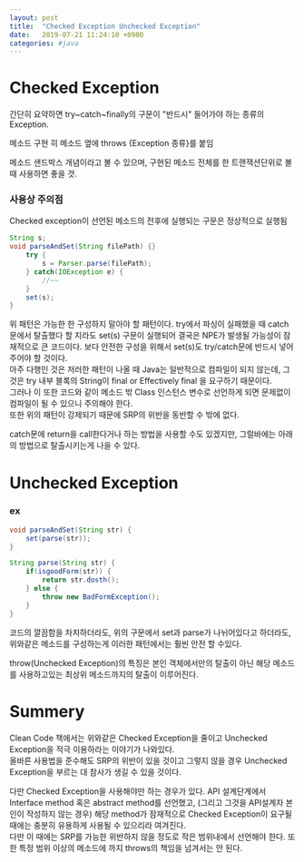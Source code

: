 ```yaml
---
layout: post
title:  "Checked Exception Unchecked Exception"
date:   2019-07-21 11:24:10 +0900
categories: #java 
---
```

# Checked Exception
간단히 요약하면 try~catch~finally의 구문이 "반드시" 들어가야 하는 종류의 Exception. 

메소드 구현 히 메소드 옆에 throws {Exception 종류}를 붙임

메소드 샌드박스 개념이라고 볼 수 있으며, 구현된 메소드 전체를 한 트랜잭션단위로 볼 때 사용하면 좋을 것.

### 사용상 주의점  
Checked exception이 선언된 메소드의 전후에 실행되는 구문은 정상적으로 실행됨
~~~java
String s;
void parseAndSet(String filePath) {}
    try {
        s = Parser.parse(filePath);
    } catch(IOException e) {
        //~~
    }
    set(s);
}
~~~
위 패턴은 가능한 한 구성하지 말아야 할 패턴이다. try에서 파싱이 실패했을 때 catch문에서 탈출했다 할 지라도 set(s) 구문이 실행되어 결국은 NPE가 발생될 가능성이 잠재적으로 큰 코드이다.
보다 안전한 구성을 위해서 set(s)도 try/catch문에 반드시 넣어주어야 할 것이다.  
아주 다행인 것은 저러한 패턴이 나올 때 Java는 일반적으로 컴파일이 되지 않는데, 그것은 try 내부 블록의 String이 final or Effectively final 을 요구하기 때문이다.  
그러나 이 또한 코드와 같이 메소드 밖 Class 인스턴스 변수로 선언하게 되면 문제없이 컴파일이 될 수 있으니 주의해야 한다.   
또한 위의 패턴이 강제되기 때문에 SRP의 위반을 동반할 수 밖에 없다.

catch문에 return을 call한다거나 하는 방법을 사용할 수도 있겠지만, 그럴바에는 아래의 방법으로 탈출시키는게 나을 수 있다.

# Unchecked Exception

### ex

~~~java
void parseAndSet(String str) {
    set(parse(str));
}

String parse(String str) {
    if(isgoodForm(str)) {
        return str.dosth();
    } else {
        throw new BadFormException();
    }
}
~~~

코드의 깔끔함을 차치하더라도, 위의 구문에서 set과 parse가 나뉘어있다고 하더라도, 위와같은 메소드를 구성하는게 이러한 패턴에서는 훨씬 안전 할 수있다.

throw(Unchecked Exception)의 특징은 본인 객체에서만의 탈출이 아닌 해당 메소드를 사용하고있는 최상위 메소드까지의 탈출이 이루어진다.  

# Summery 

Clean Code 책에서는 위와같은 Checked Exception을 줄이고 Unchecked Exception을 적극 이용하라는 이야기가 나와있다.  
올바른 사용법을 준수해도 SRP의 위반이 있을 것이고 그렇지 않을 경우 Unchecked Exception을 부르는 대 참사가 생길 수 있을 것이다. 

다만 Checked Exception을 사용해야만 하는 경우가 있다. API 설계단계에서 Interface method 혹은 abstract method를 선언했고, (그리고 그것을 API설계자 본인이 작성하지 않는 경우) 해당 method가 잠재적으로 Checked Exception이 요구될 때에는 충분히 유용하게 사용될 수 있으리라 여겨진다.  
다만 이 때에는 SRP를 가능한 위반하지 않을 정도로 작은 범위내에서 선언해야 한다. 또한 특정 범위 이상의 메소드에 까지 throws의 책임을 넘겨서는 안 된다.